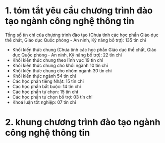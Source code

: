 # 1. tóm tắt yêu cầu chương trình đào tạo ngành công nghệ thông tin
Tổng số tín chỉ của chương trình đào tạo (Chưa tính các học phần Giáo dục thể chất, Giáo dục Quốc phòng - An ninh, Kỹ năng bổ trợ): 135 tín chỉ
-   Khối kiến thức chung (Chưa tính các học phần Giáo dục thể chất, Giáo dục Quốc phòng - An ninh, Kỹ năng bổ trợ): 22 tín chỉ
-   Khối kiến thức chung theo lĩnh vực 19 tín chỉ
-   Khối kiến thức chung cho khối ngành 10 tín chỉ
-   Khối kiến thức chung cho nhóm ngành 30 tín chỉ
-   Khối kiến thức ngành 54 tín chỉ
-   Các học phần tiếng Nhật: 15 tín chỉ
-   Các học phần bắt buộc: 14 tín chỉ
-   Các học phần tự chọn: 15 tín chỉ
-   Các học phần tự chọn bổ trợ: 03 tín chỉ
-   Khoá luận tốt nghiệp: 07 tín chỉ
# 2. khung chương trình đào tạo ngành công nghệ thông tin
